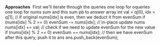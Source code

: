 **Approaches**
​
First we'll iterate through the queries
one loop for oqueries
one loop for nums sum and this sum pb to answer array
int val = q[0], idx = q[1];
// if original nums[idx] is even, then we deduct it from evenSum
if (nums[idx] % 2 == 0) evenSum -= nums[idx];
// in-place update nums
nums[idx] += val;
// check if we need to update evenSum for the new value
if (nums[idx] % 2 == 0) evenSum += nums[idx];
// then we have evenSum after this query, push it to ans
ans.push_back(evenSum);